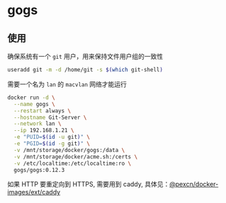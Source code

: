 # gogs

## 使用

确保系统有一个 `git` 用户，用来保持文件用户组的一致性
```bash
useradd git -m -d /home/git -s $(which git-shell)
```

需要一个名为 `lan` 的 `macvlan` 网络才能运行
```bash
docker run -d \
  --name gogs \
  --restart always \
  --hostname Git-Server \
  --network lan \
  --ip 192.168.1.21 \
  -e "PUID=$(id -u git)" \
  -e "PGID=$(id -g git)" \
  -v /mnt/storage/docker/gogs:/data \
  -v /mnt/storage/docker/acme.sh:/certs \
  -v /etc/localtime:/etc/localtime:ro \
  gogs/gogs:0.12.3
```

如果 HTTP 要重定向到 HTTPS, 需要用到 caddy, 具体见：[@pexcn/docker-images/ext/caddy](https://github.com/pexcn/docker-images/tree/master/ext/caddy)
